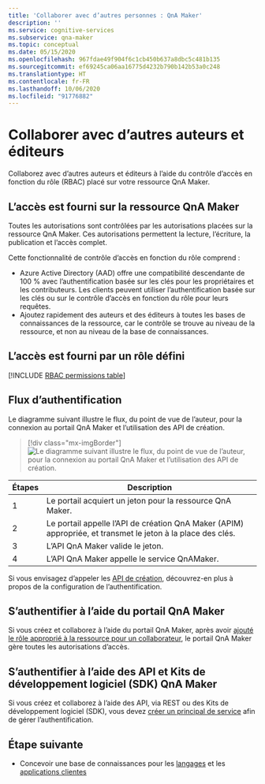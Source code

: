 ```yaml
---
title: 'Collaborer avec d’autres personnes : QnA Maker'
description: ''
ms.service: cognitive-services
ms.subservice: qna-maker
ms.topic: conceptual
ms.date: 05/15/2020
ms.openlocfilehash: 967fdae49f904f6c1cb450b637a8dbc5c481b135
ms.sourcegitcommit: ef69245ca06aa16775d4232b790b142b53a0c248
ms.translationtype: HT
ms.contentlocale: fr-FR
ms.lasthandoff: 10/06/2020
ms.locfileid: "91776882"
---
```

# <a name="collaborate-with-other-authors-and-editors"></a>Collaborer avec d’autres auteurs et éditeurs

Collaborez avec d’autres auteurs et éditeurs à l’aide du contrôle d’accès en fonction du rôle (RBAC) placé sur votre ressource QnA Maker.

## <a name="access-is-provided-on-the-qna-maker-resource"></a>L’accès est fourni sur la ressource QnA Maker

Toutes les autorisations sont contrôlées par les autorisations placées sur la ressource QnA Maker. Ces autorisations permettent la lecture, l’écriture, la publication et l’accès complet.

Cette fonctionnalité de contrôle d’accès en fonction du rôle comprend :
* Azure Active Directory (AAD) offre une compatibilité descendante de 100 % avec l’authentification basée sur les clés pour les propriétaires et les contributeurs. Les clients peuvent utiliser l’authentification basée sur les clés ou sur le contrôle d’accès en fonction du rôle pour leurs requêtes.
* Ajoutez rapidement des auteurs et des éditeurs à toutes les bases de connaissances de la ressource, car le contrôle se trouve au niveau de la ressource, et non au niveau de la base de connaissances.

## <a name="access-is-provided-by-a-defined-role"></a>L’accès est fourni par un rôle défini

[!INCLUDE [RBAC permissions table](../includes/role-based-access-control.md)]

## <a name="authentication-flow"></a>Flux d’authentification

Le diagramme suivant illustre le flux, du point de vue de l’auteur, pour la connexion au portail QnA Maker et l’utilisation des API de création.

> [!div class="mx-imgBorder"]
> ![Le diagramme suivant illustre le flux, du point de vue de l’auteur, pour la connexion au portail QnA Maker et l’utilisation des API de création.](../media/qnamaker-how-to-collaborate-knowledge-base/rbac-flow-from-portal-to-service.png)

|Étapes|Description|
|--|--|
|1|Le portail acquiert un jeton pour la ressource QnA Maker.|
|2|Le portail appelle l’API de création QnA Maker (APIM) appropriée, et transmet le jeton à la place des clés.|
|3|L’API QnA Maker valide le jeton.|
|4 |L’API QnA Maker appelle le service QnAMaker.|

Si vous envisagez d’appeler les [API de création](../How-To/collaborate-knowledge-base.md), découvrez-en plus à propos de la configuration de l’authentification.

## <a name="authenticate-by-qna-maker-portal"></a>S’authentifier à l’aide du portail QnA Maker

Si vous créez et collaborez à l’aide du portail QnA Maker, après avoir [ajouté le rôle approprié à la ressource pour un collaborateur](../How-To/collaborate-knowledge-base.md), le portail QnA Maker gère toutes les autorisations d’accès.

## <a name="authenticate-by-qna-maker-apis-and-sdks"></a>S’authentifier à l’aide des API et Kits de développement logiciel (SDK) QnA Maker

Si vous créez et collaborez à l’aide des API, via REST ou des Kits de développement logiciel (SDK), vous devez [créer un principal de service](../../authentication.md#assign-a-role-to-a-service-principal) afin de gérer l’authentification.

## <a name="next-step"></a>Étape suivante

* Concevoir une base de connaissances pour les [langages](design-language-culture.md) et les [applications clientes](integration-with-other-applications.md)
